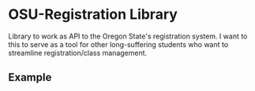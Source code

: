 OSU-Registration Library
=======================

Library to work as API to the Oregon State's registration system. I want to this to serve as a tool for other long-suffering students who want to streamline registration/class management. 

Example
------



